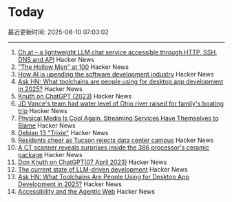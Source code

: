 # Today

最近更新时间: 2025-08-10 07:03:02

--- 
1. [Ch.at – a lightweight LLM chat service accessible through HTTP, SSH, DNS and API](https://ch.at/) Hacker News
2. ["The Hollow Men" at 100](https://prufrock.substack.com/p/the-the-hollow-men-at-100) Hacker News
3. [How AI is upending the software development industry](https://www.reuters.com/lifestyle/bootcamp-bust-how-ai-is-upending-software-development-industry-2025-08-09/) Hacker News
4. [Ask HN: What toolchains are people using for desktop app development in 2025?](https://news.ycombinator.com/item?id=44848058) Hacker News
5. [Knuth on ChatGPT (2023)](https://cs.stanford.edu/~knuth/chatGPT20.txt) Hacker News
6. [JD Vance's team had water level of Ohio river raised for family's boating trip](https://www.theguardian.com/us-news/2025/aug/06/jd-vance-ohio-lake-water-levels) Hacker News
7. [Physical Media Is Cool Again. Streaming Services Have Themselves to Blame](https://www.rollingstone.com/culture/culture-features/physical-media-collectors-trend-viral-streamers-1235387314/) Hacker News
8. [Debian 13 "Trixie"](https://www.debian.org/News/2025/20250809) Hacker News
9. [Residents cheer as Tucson rejects data center campus](https://www.datacenterdynamics.com/en/news/residents-cheer-as-tucson-rejects-amazons-massive-project-blue-data-center-campus-in-arizona/) Hacker News
10. [A CT scanner reveals surprises inside the 386 processor's ceramic package](https://www.righto.com/2025/08/intel-386-package-ct-scan.html) Hacker News
11. [Don Knuth on ChatGPT(07 April 2023)](https://cs.stanford.edu/~knuth/chatGPT20.txt) Hacker News
12. [The current state of LLM-driven development](http://blog.tolki.dev/posts/2025/08-07-llms/) Hacker News
13. [Ask HN: What Toolchains Are People Using for Desktop App Development in 2025?](https://news.ycombinator.com/item?id=44848058) Hacker News
14. [Accessibility and the Agentic Web](https://tetralogical.com/blog/2025/08/08/accessibility-and-the-agentic-web/) Hacker News
